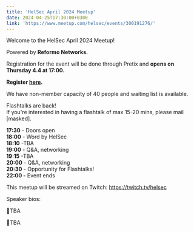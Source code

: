 ```yaml
---
title: 'HelSec April 2024 Meetup'
date: 2024-04-25T17:30:00+0300
link: 'https://www.meetup.com/helsec/events/300191276/'
---
```


Welcome to the HelSec April 2024 Meetup!

 Powered by **Reformo Networks.**

 Registration for the event will be done through Pretix and **opens on Thursday 4.4 at 17:00.**

 **Register [here](<https://events.helsec.fi/helsec/apr2024non/>).**

 We have non-member capacity of 40 people and waiting list is available.

 Flashtalks are back!  
If you're interested in having a flashtalk of max 15-20 mins, please mail [masked].

 **17:30** \- Doors open  
**18:00** \- Word by HelSec  
**18:10** -TBA  
**19:00** \- Q&A\, networking  
**19:15** -TBA  
**20:00** \- Q&A\, networking  
**20:30** \- Opportunity for Flashtalks\!  
**22:00 -** Event ends

 This meetup will be streamed on Twitch: <https://twitch.tv/helsec>

 Speaker bios:

 🔷TBA

 🔷TBA

 